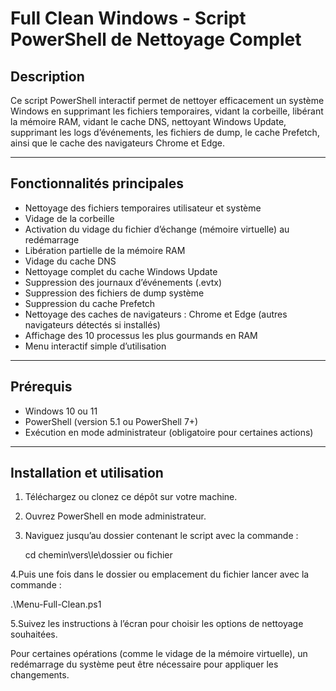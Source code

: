 # Full Clean Windows - Script PowerShell de Nettoyage Complet

## Description

Ce script PowerShell interactif permet de nettoyer efficacement un système Windows en supprimant les fichiers temporaires, vidant la corbeille, libérant la mémoire RAM, vidant le cache DNS, nettoyant Windows Update, supprimant les logs d’événements, les fichiers de dump, le cache Prefetch, ainsi que le cache des navigateurs Chrome et Edge.

---

## Fonctionnalités principales

- Nettoyage des fichiers temporaires utilisateur et système  
- Vidage de la corbeille  
- Activation du vidage du fichier d’échange (mémoire virtuelle) au redémarrage  
- Libération partielle de la mémoire RAM  
- Vidage du cache DNS  
- Nettoyage complet du cache Windows Update  
- Suppression des journaux d’événements (.evtx)  
- Suppression des fichiers de dump système  
- Suppression du cache Prefetch  
- Nettoyage des caches de navigateurs : Chrome et Edge (autres navigateurs détectés si installés)  
- Affichage des 10 processus les plus gourmands en RAM  
- Menu interactif simple d’utilisation

---

## Prérequis

- Windows 10 ou 11  
- PowerShell (version 5.1 ou PowerShell 7+)  
- Exécution en mode administrateur (obligatoire pour certaines actions)

---

## Installation et utilisation

1. Téléchargez ou clonez ce dépôt sur votre machine.  
2. Ouvrez PowerShell en mode administrateur.  
3. Naviguez jusqu’au dossier contenant le script avec la commande :  
   
   cd chemin\vers\le\dossier ou fichier


4.Puis une fois dans le dossier ou emplacement du fichier lancer avec la commande :

.\Menu-Full-Clean.ps1

5.Suivez les instructions à l’écran pour choisir les options de nettoyage souhaitées.

Pour certaines opérations (comme le vidage de la mémoire virtuelle), un redémarrage du système peut être nécessaire pour appliquer les changements.
